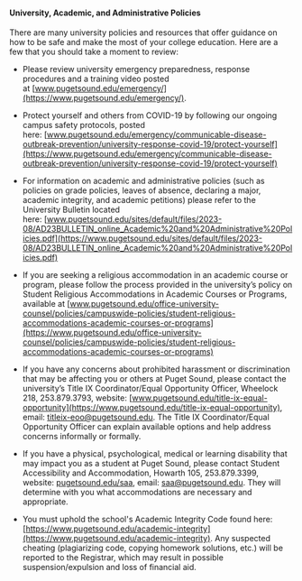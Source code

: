 
#### University, Academic, and Administrative Policies
There are many university policies and resources that offer guidance on how to be safe and make the most of your college education. Here are a few that you should take a moment to review:

- Please review university emergency preparedness, response procedures and a training video posted at [www.pugetsound.edu/emergency/](https://www.pugetsound.edu/emergency/).

- Protect yourself and others from COVID-19 by following our ongoing campus safety protocols, posted here: [www.pugetsound.edu/emergency/communicable-disease-outbreak-prevention/university-response-covid-19/protect-yourself](https://www.pugetsound.edu/emergency/communicable-disease-outbreak-prevention/university-response-covid-19/protect-yourself)

- For information on academic and administrative policies (such as policies on grade policies, leaves of absence, declaring a major, academic integrity, and academic petitions) please refer to the University Bulletin located here: [www.pugetsound.edu/sites/default/files/2023-08/AD23BULLETIN_online_Academic%20and%20Administrative%20Policies.pdf](https://www.pugetsound.edu/sites/default/files/2023-08/AD23BULLETIN_online_Academic%20and%20Administrative%20Policies.pdf)

- If you are seeking a religious accommodation in an academic course or program, please follow the process provided in the university’s policy on Student Religious Accommodations in Academic Courses or Programs, available at [www.pugetsound.edu/office-university-counsel/policies/campuswide-policies/student-religious-accommodations-academic-courses-or-programs](https://www.pugetsound.edu/office-university-counsel/policies/campuswide-policies/student-religious-accommodations-academic-courses-or-programs)

- If you have any concerns about prohibited harassment or discrimination that may be affecting you or others at Puget Sound, please contact the university’s Title IX Coordinator/Equal Opportunity Officer, Wheelock 218, 253.879.3793, website: [www.pugetsound.edu/title-ix-equal-opportunity](https://www.pugetsound.edu/title-ix-equal-opportunity), email: [titleix-eoo@pugetsound.edu](mailto:titleix-eoo@pugetsound.edu). The Title IX Coordinator/Equal Opportunity Officer can explain available options and help address concerns informally or formally.

- If you have a physical, psychological, medical or learning disability that may impact you as a student at Puget Sound, please contact Student Accessibility and Accommodation, Howarth 105, 253.879.3399, website: [pugetsound.edu/saa](https://pugetsound.edu/saa), email: [saa@pugetsound.edu](mailto:saa@pugetsound.edu). They will determine with you what accommodations are necessary and appropriate.

- You must uphold the school's Academic Integrity Code found here: [https://www.pugetsound.edu/academic-integrity](https://www.pugetsound.edu/academic-integrity). Any suspected cheating (plagiarizing code, copying homework solutions, etc.) will be reported to the Registrar, which may result in possible suspension/expulsion and loss of financial aid. 
